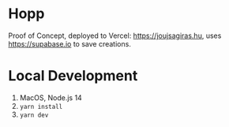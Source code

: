 # Hopp

Proof of Concept, deployed to Vercel: https://joujsagiras.hu, uses https://supabase.io to save creations.

# Local Development
1. MacOS, Node.js 14
2. `yarn install`
3. `yarn dev`
